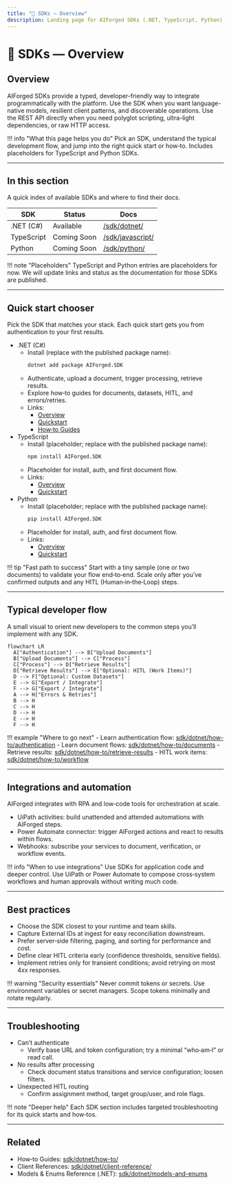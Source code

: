 ```yaml
---
title: "🧭 SDKs — Overview"
description: Landing page for AIForged SDKs (.NET, TypeScript, Python). Start here to choose your SDK, understand the typical developer flow, and jump to quick starts and references.
---
```


# 🧭 SDKs — Overview

## Overview

AIForged SDKs provide a typed, developer-friendly way to integrate programmatically with the platform. Use the SDK when you want language-native models, resilient client patterns, and discoverable operations. Use the REST API directly when you need polyglot scripting, ultra-light dependencies, or raw HTTP access.

!!! info "What this page helps you do"
    Pick an SDK, understand the typical development flow, and jump into the right quick start or how‑to. Includes placeholders for TypeScript and Python SDKs.

---

## In this section

A quick index of available SDKs and where to find their docs.

| SDK | Status | Docs |
| --- | --- | --- |
| .NET (C#) | Available | [/sdk/dotnet/](sdk/dotnet/) |
| TypeScript | Coming Soon | [/sdk/javascript/](sdk/javascript/) |
| Python | Coming Soon | [/sdk/python/](sdk/python/) |

!!! note "Placeholders"
    TypeScript and Python entries are placeholders for now. We will update links and status as the documentation for those SDKs are published.

---

## Quick start chooser

Pick the SDK that matches your stack. Each quick start gets you from authentication to your first results.

- .NET (C#)
    - Install (replace with the published package name):
        ```bash
        dotnet add package AIForged.SDK
        ```
    - Authenticate, upload a document, trigger processing, retrieve results.
    - Explore how‑to guides for documents, datasets, HITL, and errors/retries.
    - Links:
        - [Overview](/sdk/dotnet)
        - [Quickstart](/sdk/dotnet/quickstart)
        - [How‑to Guides](/sdk/dotnet/how-to)
- TypeScript
    - Install (placeholder; replace with the published package name):
        ```bash
        npm install AIForged.SDK
        ```
    - Placeholder for install, auth, and first document flow.
    - Links:
        - [Overview](/sdk/javascript/)
        - [Quickstart](/sdk/javascript/quickstart)
- Python
    - Install (placeholder; replace with the published package name):
        ```bash
        pip install AIForged.SDK
        ```
    - Placeholder for install, auth, and first document flow.
    - Links:
        - [Overview](/sdk/python/)
        - [Quickstart](/sdk/python/quickstart)

!!! tip "Fast path to success"
    Start with a tiny sample (one or two documents) to validate your flow end‑to‑end. Scale only after you’ve confirmed outputs and any HITL (Human‑in‑the‑Loop) steps.

---

## Typical developer flow

A small visual to orient new developers to the common steps you’ll implement with any SDK.

```mermaid
flowchart LR
  A["Authentication"] --> B["Upload Documents"]
  B["Upload Documents"] --> C["Process"]
  C["Process"] --> D["Retrieve Results"]
  D["Retrieve Results"] --> E["Optional: HITL (Work Items)"]
  D --> F["Optional: Custom Datasets"]
  E --> G["Export / Integrate"]
  F --> G["Export / Integrate"]
  A --> H["Errors & Retries"]
  B --> H
  C --> H
  D --> H
  E --> H
  F --> H
```

!!! example "Where to go next"
    - Learn authentication flow: [sdk/dotnet/how-to/authentication](/sdk/dotnet/how-to/authentication)
    - Learn document flows: [sdk/dotnet/how-to/documents](/sdk/dotnet/how-to/documents)
    - Retrieve results: [sdk/dotnet/how-to/retrieve-results](/sdk/dotnet/how-to/retrieve-results)
    - HITL work items: [sdk/dotnet/how-to/workflow](/sdk/dotnet/how-to/workflow)

---

## Integrations and automation

AIForged integrates with RPA and low‑code tools for orchestration at scale.

- UiPath activities: build unattended and attended automations with AIForged steps.
- Power Automate connector: trigger AIForged actions and react to results within flows.
- Webhooks: subscribe your services to document, verification, or workflow events.

!!! info "When to use integrations"
    Use SDKs for application code and deeper control. Use UiPath or Power Automate to compose cross‑system workflows and human approvals without writing much code.

---

## Best practices

- Choose the SDK closest to your runtime and team skills.
- Capture External IDs at ingest for easy reconciliation downstream.
- Prefer server‑side filtering, paging, and sorting for performance and cost.
- Define clear HITL criteria early (confidence thresholds, sensitive fields).
- Implement retries only for transient conditions; avoid retrying on most 4xx responses.

!!! warning "Security essentials"
    Never commit tokens or secrets. Use environment variables or secret managers. Scope tokens minimally and rotate regularly.

---

## Troubleshooting

- Can’t authenticate
    - Verify base URL and token configuration; try a minimal “who‑am‑I” or read call.
- No results after processing
    - Check document status transitions and service configuration; loosen filters.
- Unexpected HITL routing
    - Confirm assignment method, target group/user, and role flags.

!!! note "Deeper help"
    Each SDK section includes targeted troubleshooting for its quick starts and how‑tos.

---

## Related

- How‑to Guides: [sdk/dotnet/how-to/](/sdk/dotnet/how-to/)
- Client References: [sdk/dotnet/client-reference/](/sdk/dotnet/client-reference/)
- Models & Enums Reference (.NET): [sdk/dotnet/models-and-enums](/sdk/dotnet/models-and-enums)